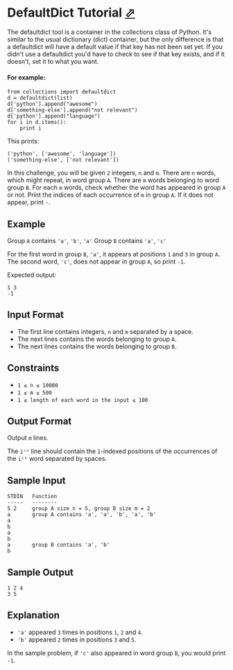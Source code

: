 # DefaultDict Tutorial [⬀](https://www.hackerrank.com/challenges/defaultdict-tutorial)


The defaultdict tool is a container in the collections class of Python. It's similar to the usual dictionary (dict) container, but the only difference is that a defaultdict will have a default value if that key has not been set yet. If you didn't use a defaultdict you'd have to check to see if that key exists, and if it doesn't, set it to what you want.

#### For example:
```
from collections import defaultdict
d = defaultdict(list)
d['python'].append("awesome")
d['something-else'].append("not relevant")
d['python'].append("language")
for i in d.items():
    print i
```

This prints:
```
('python', ['awesome', 'language'])
('something-else', ['not relevant'])
```

In this challenge, you will be given `2` integers, `n` and `m`. There are `n` 
words, which might repeat, in word group `A`. There are `m` words belonging to 
word group `B`. For each `m` words, check whether the word has appeared in 
group `A` or not. Print the indices of each occurrence of `m` in group `A`. If 
it does not appear, print `-`.

## Example

Group `A` contains `'a'`, `'b'`, `'a'` Group `B` contains `'a'`, `'c'`

For the first word in group `B`, `'a'`, it appears at positions `1` and `3` in group `A`. The second word, `'c'`, does not appear in group `A`, so print `-1`.

Expected output:
```
1 3
-1
```

## Input Format

- The first line contains integers, `n` and `m` separated by a space.
- The next  lines contains the words belonging to group `A`.
- The next  lines contains the words belonging to group `B`.

## Constraints
- `1 ≤ n ≤ 10000`
- `1 ≤ m ≤ 500`
- `1 ≤ length of each word in the input ≤ 100`

## Output Format

Output `m` lines.

The `iᵗʰ` line should contain the `1`-indexed positions of the occurrences of 
the `iᵗʰ` word separated by spaces.

## Sample Input
```
STDIN   Function
-----   --------
5 2     group A size n = 5, group B size m = 2
a       group A contains 'a', 'a', 'b', 'a', 'b'
a
b
a
b
a       group B contains 'a', 'b'
b
```

## Sample Output
```
1 2 4
3 5
```

## Explanation

- `'a'` appeared `3` times in positions `1`, `2` and `4`.
- `'b'` appeared `2` times in positions `3` and `5`.

In the sample problem, if `'c'` also appeared in word group `B`, you would print `-1`.

